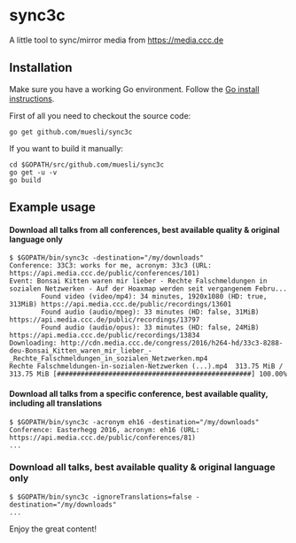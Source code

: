 sync3c
=======

A little tool to sync/mirror media from https://media.ccc.de

## Installation

Make sure you have a working Go environment. Follow the [Go install instructions](http://golang.org/doc/install.html).

First of all you need to checkout the source code:

    go get github.com/muesli/sync3c

If you want to build it manually:

    cd $GOPATH/src/github.com/muesli/sync3c
    go get -u -v
    go build

## Example usage

#### Download all talks from all conferences, best available quality & original language only
```
$ $GOPATH/bin/sync3c -destination="/my/downloads"
Conference: 33C3: works for me, acronym: 33c3 (URL: https://api.media.ccc.de/public/conferences/101)
Event: Bonsai Kitten waren mir lieber - Rechte Falschmeldungen in sozialen Netzwerken - Auf der Hoaxmap werden seit vergangenem Febru...
        Found video (video/mp4): 34 minutes, 1920x1080 (HD: true, 313MiB) https://api.media.ccc.de/public/recordings/13601
        Found audio (audio/mpeg): 33 minutes (HD: false, 31MiB) https://api.media.ccc.de/public/recordings/13797
        Found audio (audio/opus): 33 minutes (HD: false, 24MiB) https://api.media.ccc.de/public/recordings/13834
Downloading: http://cdn.media.ccc.de/congress/2016/h264-hd/33c3-8288-deu-Bonsai_Kitten_waren_mir_lieber_-_Rechte_Falschmeldungen_in_sozialen_Netzwerken.mp4
Rechte Falschmeldungen-in-sozialen-Netzwerken (...).mp4  313.75 MiB / 313.75 MiB [#################################################] 100.00%
```

#### Download all talks from a specific conference, best available quality, including all translations
```
$ $GOPATH/bin/sync3c -acronym eh16 -destination="/my/downloads"
Conference: Easterhegg 2016, acronym: eh16 (URL: https://api.media.ccc.de/public/conferences/81)
...
```

### Download all talks, best available quality & original language only
```
$ $GOPATH/bin/sync3c -ignoreTranslations=false -destination="/my/downloads"
...
```

Enjoy the great content!
